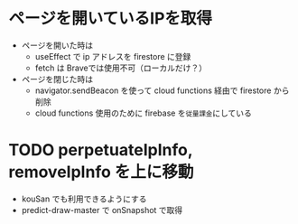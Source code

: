 # ページを開いているIPを取得
- ページを開いた時は
  - useEffect で ip アドレスを firestore に登録
  - fetch は Braveでは使用不可（ローカルだけ？）
- ページを閉じた時は
  - navigator.sendBeacon を使って cloud functions 経由で firestore から削除
  - cloud functions 使用のために firebase を`従量課金`にしている

# TODO perpetuateIpInfo, removeIpInfo を上に移動
 - kouSan でも利用できるようにする
 - predict-draw-master で onSnapshot で取得

